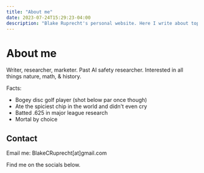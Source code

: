 ```yaml
---
title: "About me"
date: 2023-07-24T15:29:23-04:00
description: "Blake Ruprecht's personal website. Here I write about topics that interest me, link my academic research, display some art, and draw some pictures."
---
```


# About me
Writer, researcher, marketer. Past AI safety researcher. Interested in all things nature, math, & history.

Facts:
- Bogey disc golf player (shot below par once though)
- Ate the spiciest chip in the world and didn't even cry
- Batted .625 in major league research
- Mortal by choice

## Contact
Email me: BlakeCRuprecht[at]gmail.com

Find me on the socials below.




